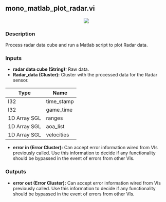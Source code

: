 ## mono_matlab_plot_radar.vi
<p align="center">
<img src="https://github.com/monoDriveIO/client/raw/master/WikiPhotos/LV_client/utilities/monoDrive_lvlib_mono__matlab__plot__radarc.png"  />
</p>

### Description 
Process radar data cube and run a Matlab script to plot Radar data.

### Inputs

- **radar data cube (String):** Raw data.
- **Radar_data (Cluster):** Cluster with the processed data for the Radar sensor.

| Type  | Name   |
| ------------ | ------------ |
|I32  | time_stamp |
|I32 | game_time  |
|1D Array SGL | ranges  |
|1D Array SGL  | aoa_list |
|1D Array SGL | velocities |

- **error in (Error Cluster):** Can accept error information wired from VIs previously called. Use this information to decide if any functionality should be bypassed in the event of errors from other VIs.

### Outputs

- **error out (Error Cluster):** Can accept error information wired from VIs previously called. Use this information to decide if any functionality should be bypassed in the event of errors from other VIs.
